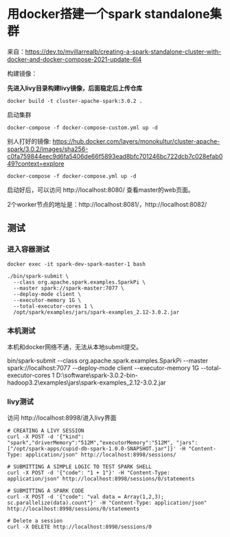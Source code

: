 # 用docker搭建一个spark standalone集群

来自：https://dev.to/mvillarrealb/creating-a-spark-standalone-cluster-with-docker-and-docker-compose-2021-update-6l4

构建镜像：

**先进入livy目录构建livy镜像，后面稳定后上传仓库**

```shell
docker build -t cluster-apache-spark:3.0.2 .
```

启动集群
```shell
docker-compose -f docker-compose-custom.yml up -d 
```


别人打好的镜像: https://hub.docker.com/layers/monokultur/cluster-apache-spark/3.0.2/images/sha256-c0fa759844eec9d6fa5406de66f5893ead8bfc701246bc722dcb7c028efab049?context=explore


```shell
docker-compose -f docker-compose.yml up -d 
```

启动好后，可以访问 http://localhost:8080/ 查看master的web页面。

2个worker节点的地址是：http://localhost:8081/，http://localhost:8082/

## 测试

### 进入容器测试

```shell
docker exec -it spark-dev-spark-master-1 bash

./bin/spark-submit \
  --class org.apache.spark.examples.SparkPi \
  --master spark://spark-master:7077 \
  --deploy-mode client \
  --executor-memory 1G \
  --total-executor-cores 1 \
  /opt/spark/examples/jars/spark-examples_2.12-3.0.2.jar
```

### 本机测试

本机和docker网络不通，无法从本地submit提交。

bin/spark-submit --class org.apache.spark.examples.SparkPi --master spark://localhost:7077 --deploy-mode client --executor-memory 1G --total-executor-cores 1 D:\software\spark-3.0.2-bin-hadoop3.2\examples\jars\spark-examples_2.12-3.0.2.jar

### livy测试

访问 http://localhost:8998/进入livy界面

```shell
# CREATING A LIVY SESSION
curl -X POST -d '{"kind": "spark","driverMemory":"512M","executorMemory":"512M", "jars":["/opt/spark-apps/cupid-db-spark-1.0.0-SNAPSHOT.jar"]}' -H "Content-Type: application/json" http://localhost:8998/sessions/

# SUBMITTING A SIMPLE LOGIC TO TEST SPARK SHELL
curl -X POST -d '{"code": "1 + 1"}' -H "Content-Type: application/json" http://localhost:8998/sessions/0/statements

# SUBMITTING A SPARK CODE
curl -X POST -d '{"code": "val data = Array(1,2,3); sc.parallelize(data).count"}' -H "Content-Type: application/json" http://localhost:8998/sessions/0/statements

# Delete a session
curl -X DELETE http://localhost:8998/sessions/0
```

